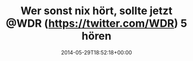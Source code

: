 ---
retweeted: false
source: <a href="http://twitter.com" rel="nofollow">Twitter Web Client</a>
entities:
  hashtags: []
  symbols: []
  user_mentions:
  - name: WDR
    screen_name: WDR
    indices:
    - '35'
    - '39'
    id_str: '273592501'
    id: '273592501'
  urls: []
display_text_range:
- '0'
- '48'
favorite_count: '0'
id_str: '472088059279060993'
truncated: false
retweet_count: '0'
id: '472088059279060993'
created_at: Thu May 29 18:52:18 +0000 2014
favorited: false
full_text: Wer sonst nix hört, sollte *jetzt* [@WDR](https://twitter.com/WDR) 5 hören.
lang: de
tags:
- pesos/twitter
date: '2014-05-29T18:52:18+00:00'
src: https://twitter.com/bascht/status/472088059279060993
original_url: https://twitter.com/bascht/status/472088059279060993
type: twitter_tweet
text: Wer sonst nix hört, sollte *jetzt* [@WDR](https://twitter.com/WDR) 5 hören.
title: Wer sonst nix hört, sollte jetzt @WDR (https://twitter.com/WDR) 5 hören

---